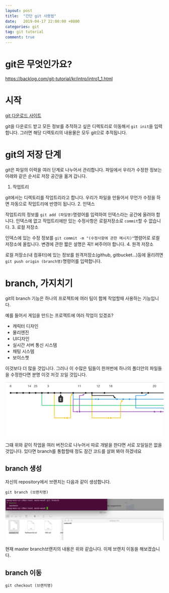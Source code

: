 ```yaml
---
layout: post
title:  "간단 git 사용법"
date:   2019-04-17 22:00:00 +0800
categories: git
tag: git tutorial
comment: true
---
```


# git은 무엇인가요?

https://backlog.com/git-tutorial/kr/intro/intro1_1.html

# 시작

[git 다운로드 사이트](https://git-scm.com/downloads)

git을 다운로드 받고 모든 정보를 추적하고 싶은 디렉토리로 이동해서 `git init`을 입력합니다. 그러면 해당 디렉토리의 내용물은 모두 git으로 추적됩니다.

# git의 저장 단계

git은 파일의 이력을 여러 단계로 나누어서 관리합니다. 파일에서 우리가 수정한 정보는 아래와 같은 순서로 저장 공간을 옮겨 갑니다.

1. 작업트리

  git에서는 디렉토리를 작업트리라고 합니다. 우리가 파일을 만들어서 무언가 수정을 하면 자동으로 작업트리에 반영이 됩니다.
2. 인덱스

  작업트리의 정보를 `git add (파일명)`명령어를 입력하여 인덱스라는 공간에 올려야 합니다. 인덱스에 없고 작업트리에만 있는 수정사항은 로컬저장소로 `commit`할 수 없습니다.
3. 로컬 저장소

  인덱스에 있는 수정 정보를 `git commit -m "(수정사항에 관한 메시지)"`명령어로 로컬 저장소에 올립니다. 변경에 관한 짧은 설명은 꼭!! 써주어야 합니다.
4. 원격 저장소

  로컬 저장소(내 컴퓨터)에 있는 정보를 원격저장소(github, gitbucket...)등에 올리려면 `git push origin (branch명)`명령어를 입력합니다.

# branch, 가지치기

git의 branch 기능은 하나의 프로젝트에 여러 팀이 함께 작업할때 사용하는 기능입니다.

예를 들어서 게임을 만드는 프로젝트에 여러 작업이 있겠죠?

- 캐릭터 디자인
- 물리엔진
- UI디자인
- 실시간 서버 통신 시스템
- 채팅 시스템
- 보이스챗

이것보다 더 많을 것입니다. 그러나 이 수많은 팀들이 한꺼번에 하나의 폴더안의 파일들을 수정한다면 분명 이것 저것 꼬일 것입니다.

![branch](../styles/images/postIMG/gitTutorial/1.png)

그떄 위와 같이 작업을 여러 버전으로 나누어서 따로 개발을 한다면 서로 꼬일일은 없을 것입니다. 있다면 branch를 통합할때 정도 잠간 코드를 살펴 봐야 하겠네요 

## branch 생성

자신의 repository에서 브랜치는 다음과 같이 생성합니다.

```
git branch (브랜치명)
```

![mastercontent](../styles/images/postIMG/gitTutorial/3.png)

현재 master branch브랜치의 내용은 위와 같습니다. 이제 브랜치 이동을 해보겠습니다.

## branch 이동

```
git checkout (브랜치명)
```
